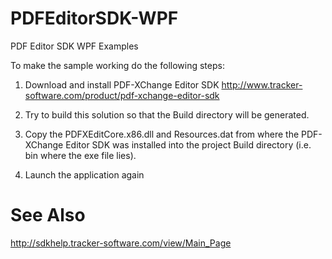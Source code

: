 # PDFEditorSDK-WPF
PDF Editor SDK WPF Examples

To make the sample working do the following steps:

1) Download and install PDF-XChange Editor SDK http://www.tracker-software.com/product/pdf-xchange-editor-sdk

2) Try to build this solution so that the Build directory will be generated.

3) Copy the PDFXEditCore.x86.dll and Resources.dat from where the PDF-XChange Editor SDK was installed into the project Build directory (i.e. bin where the exe file lies).

4) Launch the application again


# See Also
http://sdkhelp.tracker-software.com/view/Main_Page
